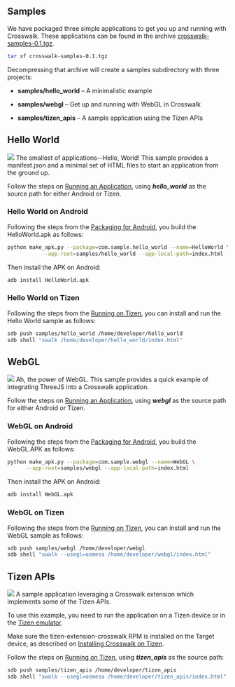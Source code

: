 ## Samples

We have packaged three simple applications to get you up and running with Crosswalk. These applications can be found in the archive <a href='https://origin-download.01.org/crosswalk/releases/crosswalk-sapmles-0.1.tgz'>crosswalk-samples-0.1.tgz</a>.
```sh
tar xf crosswalk-samples-0.1.tgz
```
Decompressing that archive will create a samples subdirectory with three projects:
* **samples/hello_world** &ndash; A minimalistic example

* **samples/webgl** &ndash; Get up and running with WebGL in Crosswalk

* **samples/tizen_apis** &ndash; A sample application using the Tizen APIs

## Hello World
<img class='sample-thumb' src='assets/sampapp-icon-helloworld.png'>
The smallest of applications--Hello, World! This sample provides a manifest.json and a minimal set of HTML files to start an application from the ground up.

Follow the steps on [Running an Application](#documentation/running_an_application), using ***hello_world*** as the source path for either Android or Tizen.

### Hello World on Android
Following the steps from the [Packaging for 
Android](#building_an_application/packaging-for-android), you build 
the HelloWorld.apk as follows:
```sh
python make_apk.py --package=com.sample.hello_world --name=HelloWorld \
           --app-root=samples/hello_world --app-local-path=index.html
```
Then install the APK on Android:
```sh
adb install HelloWorld.apk
```

### Hello World on Tizen
Following the steps from the [Running on Tizen](#documentation/running_an_application/running-on-tizen), you can install and run the Hello World sample as follows:
```sh
sdb push samples/hello_world /home/developer/hello_world
sdb shell "xwalk /home/developer/hello_world/index.html"
```

## WebGL
<img class='sample-thumb' src='assets/sampapp-icon-webgl.png'>
Ah, the power of WebGL. This sample provides a quick example of integrating ThreeJS into a Crosswalk application.

Follow the steps on [Running an Application](#documentation/running_an_application), using ***webgl*** as the source path for either Android or Tizen.
### WebGL on Android
Following the steps from the [Packaging for 
Android](#building_an_application/packaging-for-android), you build the WebGL.APK as follows:
```sh
python make_apk.py --package=com.sample.webgl --name=WebGL \
      --app-root=samples/webgl --app-local-path=index.html
```
Then install the APK on Android:
```sh
adb install WebGL.apk
```

### WebGL on Tizen
Following the steps from the [Running on Tizen](#documentation/running_an_application/running-on-tizen), you can install and run the WebGL sample as follows:
```sh
sdb push samples/webgl /home/developer/webgl
sdb shell "xwalk --usegl=osmesa /home/developer/webgl/index.html"
```

## Tizen APIs
<img class='sample-thumb' src='assets/sampapp-icon-api.png'>
A sample application leveraging a Crosswalk extension which implements some of the Tizen APIs.

To use this example, you need to run the application on a Tizen device or in the [Tizen emulator](https://developer.tizen.org/help/index.jsp?topic=%2Forg.tizen.gettingstarted%2Fhtml%2Fdev_env%2Femulator.htm).

Make sure the tizen-extension-crosswalk RPM is installed on the Target device, as described on  [Installing Crosswalk on Tizen](#documentation/installing_crosswalk/tizen).

Follow the steps on [Running on Tizen](#documentation/running_an_application/running-on-tizen), using ***tizen_apis*** as the source path:
```sh
sdb push samples/tizen_apis /home/developer/tizen_apis
sdb shell "xwalk --usegl=osmesa /home/developer/tizen_apis/index.html"
```
